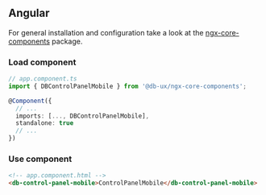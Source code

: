 ## Angular

For general installation and configuration take a look at the [ngx-core-components](https://www.npmjs.com/package/@db-ux/ngx-core-components) package.

### Load component

```ts app.component.ts
// app.component.ts
import { DBControlPanelMobile } from '@db-ux/ngx-core-components';

@Component({
  // ...
  imports: [..., DBControlPanelMobile],
  standalone: true
  // ...
})
```

### Use component

```html app.component.html
<!-- app.component.html -->
<db-control-panel-mobile>ControlPanelMobile</db-control-panel-mobile>
```
